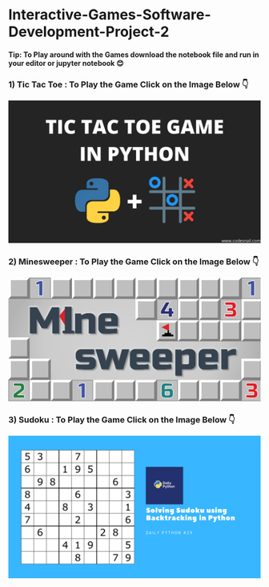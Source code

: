 # Interactive-Games-Software-Development-Project-2

#### Tip: To Play around with the Games download the notebook file and run in your editor or jupyter notebook 😊

### 1) Tic Tac Toe : To Play the Game Click on the Image Below 👇

[![Tic Tac Toe](Tic%20Tac%20Toe/Tic%20Tac%20Toe.png)](https://github.com/praddy18597/Interactive-Games-Software-Development-Project-2/blob/main/Tic%20Tac%20Toe.ipynb)

### 2) Minesweeper : To Play the Game Click on the Image Below 👇

[![Minesweeper](Tic%20Tac%20Toe/Minesweeper.png)](https://github.com/praddy18597/Interactive-Games-Software-Development-Project-2/blob/main/Minesweeper.ipynb)

### 3) Sudoku : To Play the Game Click on the Image Below 👇

[![Sudoku](Tic%20Tac%20Toe/Sudoku.png)](https://github.com/praddy18597/Interactive-Games-Software-Development-Project-2/blob/main/Sudoku%20.ipynb)
